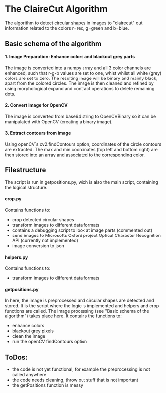 # The ClaireCut Algorithm

The algorithm to detect circular shapes in images to "clairecut" out information related to the colors r=red, g=green and b=blue.

## Basic schema of the algorithm

#### 1. Image Preparation: Enhance colors and blackout grey parts
The image is converted into a numpy array and all 3 color channels are enhanced, such that r-g-b values are set to one, whist whilst all white (grey) colors are set to zero. The resulting image will be binary and mainly black, apart from the colored circles. The image is then cleaned and refined by using morphological expand and contract operations to delete remaining dots.

#### 2. Convert image for OpenCV
The image is converted from base64 string to OpenCVBinary so it can be manipulated with OpenCV (creating a binary image). 

#### 3. Extract contours from image
Using openCV´s cv2.findContours option, coordinates of the circle contours are extracted. The max and min coordinates (top left and bottom right) are then stored into an array and associated to the corresponding color.



## Filestructure

The script is run in getpositions.py, wich is also the main script, containing the logical structure. 

#### crop.py
Contains functions to:
- crop detected circular shapes
- transform images to different data formats
- contains a debugging script to look at image parts (commented out)
- send images to Microsofts Oxford project Optical Character Recognition API (currently not implemented)
- image conversion to json

#### helpers.py
Contains functions to:
- transform images to different data formats


#### getpositions.py
In here, the image is preprocessed and circular shapes are detected and stored. It is the script where the logic is implemented and helpers and crop functions are called. The image processing (see "Basic schema of the algorithm") takes place here. 
It contains the functions to:
- enhance colors
- blackout grey pixels
- clean the image
- run the openCV findContours option



## ToDos:
- the code is not yet functional, for example the preprocessing is not called anywhere
- the code needs cleaning, throw out stuff that is not important
- the getPositions function is messy
